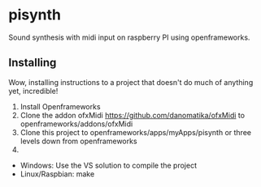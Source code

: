 # pisynth
Sound synthesis with midi input on raspberry PI using openframeworks.


## Installing
Wow, installing instructions to a project that doesn't do much of anything yet, incredible!

1. Install Openframeworks
2. Clone the addon ofxMidi https://github.com/danomatika/ofxMidi to openframeworks/addons/ofxMidi
3. Clone this project to openframeworks/apps/myApps/pisynth or three levels down from openframeworks
4. 
- Windows:
Use the VS solution to compile the project
- Linux/Raspbian:
make
